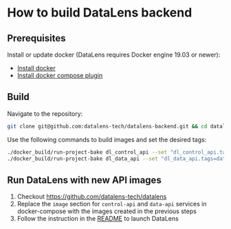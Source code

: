 # How to build DataLens backend

## Prerequisites

Install or update docker (DataLens requires Docker engine 19.03 or newer):

- [Install docker](https://docs.docker.com/get-docker/)
- [Install docker compose plugin](https://docs.docker.com/compose/install/)

## Build

Navigate to the repository:
```bash
git clone git@github.com:datalens-tech/datalens-backend.git && cd datalens-backend
```

Use the following commands to build images and set the desired tags:
```bash
./docker_build/run-project-bake dl_control_api --set "dl_control_api.tags=datalens-control-api:local"
./docker_build/run-project-bake dl_data_api --set "dl_data_api.tags=datalens-data-api:local"
```

## Run DataLens with new API images

1. Checkout https://github.com/datalens-tech/datalens
2. Replace the `image` section for `control-api` and `data-api` services in docker-compose with the images created in the previous steps
3. Follow the instruction in the [README](https://github.com/datalens-tech/datalens/blob/main/README.md) to launch DataLens
